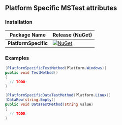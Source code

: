## Platform Specific MSTest attributes

### Installation

| Package Name  | Release (NuGet)                                                                                     |
| ------------- | --------------------------------------------------------------------------------------------------- |
| **PlatformSpecific** | [![NuGet](https://img.shields.io/nuget/v/PlatformSpecific.svg)](https://www.nuget.org/packages/PlatformSpecific/) |

### Examples

```csharp
[PlatformSpecificTestMethod(Platform.Windows)]
public void TestMethod()
{
  // TODO:
}
```

```csharp
[PlatformSpecificDataTestMethod(Platform.Linux)]
[DataRow(string.Empty)]
public void DataTestMethod(string value)
{
  // TODO:
}
```
